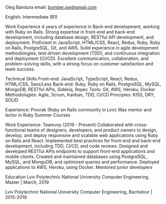 Oleg Bandura
email: bomber.qw@gmail.com

English: Intermediate (B1)

Work Experience
  4 years of experience in Back-end development, working with Ruby on Rails.
  Strong expertise in front-end and back-end development, including database design, RESTful API development, and deployment.
  Proficient in JavaScript, HTML/CSS, React, Redux, Ruby, Ruby on Rails, PostgreSQL, Git, and AWS.
  Solid experience in agile development methodologies, test-driven development (TDD), and continuous integration and deployment (CI/CD).
  Excellent communication, collaboration, and problem-solving skills, with a strong focus on customer satisfaction and team success.

Technical Skills
  Front-end: JavaScript, TypeScript, React, Redux, HTML/CSS, Sass/Less
  Back-end: Ruby, Ruby on Rails, PostgreSQL, MySQL, MongoDB, RESTful APIs, Sidekiq, Rspec
  Tools: Git, AWS, Heroku, Docker
  Methodologies: Agile, Scrum, Kanban, TDD, CI/CD
  Principles: KISS, DRY, SOLID

Experience:
  Pivorak (Ruby on Rails community in Lviv)
    Was mentor and lector in Ruby Summer Courses

Work Experience:
  Teamvoy (2019 - Present)
    Collaborated with cross-functional teams of designers, developers, and product owners to design, develop, and deploy responsive and scalable web applications using Ruby on Rails and React.
    Implemented best practices for front-end and back-end development, including TDD, CI/CD, and code reviews.
    Designed and developed RESTful APIs endpoints to support front-end applications and mobile clients.
    Created and maintained databases using PostgreSQL, MySQL, and MongoDB, and optimized queries and performance.
    Deployed applications to AWS, Heroku, using Docker.
    Mentored junior developers

Education
  Lviv Polytechnic National University
    Computer Engineering, Master | March, 2019

  Lviv Polytechnic National University
    Computer Engineering, Bachelour | 2015-2019
